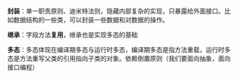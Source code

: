 **封装**：单一职责原则、迪米特法则，隐藏内部复杂的实现，只暴露给外面接口。比如数据结构的一些类，可以封装一些数据和对数据的操作。

**继承**：字段方法**复用**，继承也是实现多态的基础

**多态**：多态体现在编译期多态与运行时多态，编译期多态是指方法重载，运行时多态是方法重写父类的引用指向子类的对象。依赖倒置原则（我们要面向抽象，面向接口编程）

